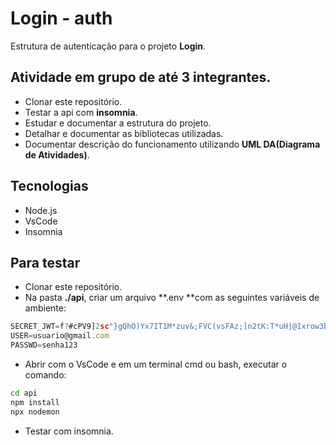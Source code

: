# Login - auth
Estrutura de autenticação para o projeto **Login**.
## Atividade em grupo de até 3 integrantes.
- Clonar este repositório.
- Testar a api com **insomnia**.
- Estudar e documentar a estrutura do projeto.
- Detalhar e documentar as bibliotecas utilizadas.
- Documentar descrição do funcionamento utilizando **UML DA(Diagrama de Atividades)**.

## Tecnologias
- Node.js
- VsCode
- Insomnia

## Para testar
- Clonar este repositório.
- Na pasta **./api**, criar um arquivo **.env **com as seguintes variáveis de ambiente:
```js
SECRET_JWT=f?#cPV9]2sc"}gQhO)Yx7IT1M*zuv&;FVC(vsFAz;]n2tK:T*uH|@Ixrow3bLC+
USER=usuario@gmail.com
PASSWD=senha123
```
- Abrir com o VsCode e em um terminal cmd ou bash, executar o comando:
```bash
cd api
npm install
npx nodemon
```
- Testar com insomnia.